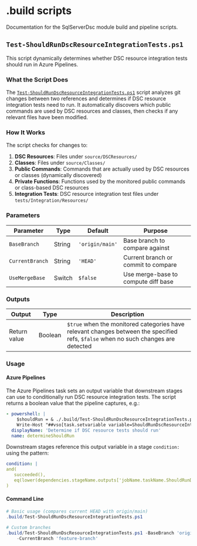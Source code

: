 # .build scripts

Documentation for the SqlServerDsc module build and pipeline scripts.

## `Test-ShouldRunDscResourceIntegrationTests.ps1`

This script dynamically determines whether DSC resource integration tests
should run in Azure Pipelines.

### What the Script Does
<!-- markdownlint-disable-next-line MD013 -->
The [`Test-ShouldRunDscResourceIntegrationTests.ps1`](./Test-ShouldRunDscResourceIntegrationTests.ps1) script analyzes git
changes between two references and determines if DSC resource integration tests
need to run. It automatically discovers which public commands are used by DSC
resources and classes, then checks if any relevant files have been modified.

### How It Works

The script checks for changes to:

1. **DSC Resources**: Files under `source/DSCResources/`
1. **Classes**: Files under `source/Classes/`
1. **Public Commands**: Commands that are actually used by DSC resources or
   classes (dynamically discovered)
1. **Private Functions**: Functions used by the monitored public commands or
   class-based DSC resources
1. **Integration Tests**: DSC resource integration test files under
   `tests/Integration/Resources/`

### Parameters

| Parameter | Type | Default | Purpose |
|-----------|------|---------|---------|
| `BaseBranch` | String | `'origin/main'` | Base branch to compare against |
| `CurrentBranch` | String | `'HEAD'` | Current branch or commit to compare |
| `UseMergeBase` | Switch | `$false` | Use merge-base to compute diff base |

### Outputs

<!-- markdownlint-disable MD013 - Table with long descriptions -->
| Output | Type | Description |
|--------|------|-------------|
| Return value | Boolean | `$true` when the monitored categories have relevant changes between the specified refs, `$false` when no such changes are detected |
<!-- markdownlint-enable MD013 -->

### Usage

#### Azure Pipelines

The Azure Pipelines task sets an output variable that downstream stages can
use to conditionally run DSC resource integration tests. The script returns
a boolean value that the pipeline captures, e.g.:

<!-- markdownlint-disable MD013 -->
```yaml
- powershell: |
    $shouldRun = & ./.build/Test-ShouldRunDscResourceIntegrationTests.ps1 -BaseBranch $targetBranch -CurrentBranch HEAD -UseMergeBase
    Write-Host "##vso[task.setvariable variable=ShouldRunDscResourceIntegrationTests;isOutput=true]$shouldRun"
  displayName: 'Determine if DSC resource tests should run'
  name: determineShouldRun
```
<!-- markdownlint-enable MD013 -->

Downstream stages reference this output variable in a stage `condition:`
using the pattern:
<!-- markdownlint-disable MD013 -->
```yaml
condition: |
and(
   succeeded(),
   eq(lower(dependencies.stageName.outputs['jobName.taskName.ShouldRunDscResourceIntegrationTests']), 'true')
)
```
<!-- markdownlint-enable MD013 -->

#### Command Line

```powershell
# Basic usage (compares current HEAD with origin/main)
.build/Test-ShouldRunDscResourceIntegrationTests.ps1

# Custom branches
.build/Test-ShouldRunDscResourceIntegrationTests.ps1 -BaseBranch 'origin/dev' \
    -CurrentBranch 'feature-branch'
```
